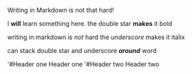 Writing in Markdown is not that hard!

I **will** learn something here.
the double star **makes** it bold

writing in markdown is _not_ hard
the _underscore_ makes it italix
 
can stack double star and underscore **_around_** word

'#Header one
Header one
'#Header two
Header two
